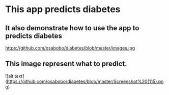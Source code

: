 # This app predicts diabetes
## It also demonstrate how to use the app to predicts diabetes
https://github.com/osabobo/diabetes/blob/master/images.jpg
## This image represent  what to predict.
![alt text] (https://github.com/osabobo/diabetes/blob/master/Screenshot%20(115).png)

